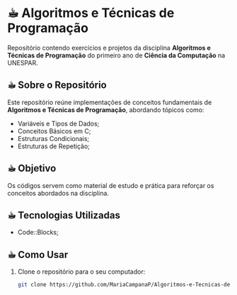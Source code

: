 # ☕︎ Algoritmos e Técnicas de Programação

Repositório contendo exercícios e projetos da disciplina **Algoritmos e Técnicas de Programação** do primeiro ano de **Ciência da Computação** na UNESPAR.

## ☕︎ Sobre o Repositório 

Este repositório reúne implementações de conceitos fundamentais de **Algoritmos e Técnicas de Programação**, abordando tópicos como:

- Variáveis e Tipos de Dados;
- Conceitos Básicos em C;
- Estruturas Condicionais;
- Estruturas de Repetição;

## ☕︎ Objetivo 

Os códigos servem como material de estudo e prática para reforçar os conceitos abordados na disciplina.

## ☕︎ Tecnologias Utilizadas 

- Code::Blocks;

## ☕︎ Como Usar

1. Clone o repositório para o seu computador:
   ```bash
   git clone https://github.com/MariaCampanaP/Algoritmos-e-Tecnicas-de-Programacao.git
